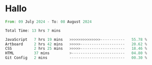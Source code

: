 # Hallo
<!--START_SECTION:waka-->

```rust
From: 09 July 2024 - To: 08 August 2024

Total Time: 13 hrs 7 mins

JavaScript   7 hrs 19 mins   >>>>>>>>>>>>>>-----------   55.78 %
Artboard     2 hrs 42 mins   >>>>>--------------------   20.62 %
CSS          2 hrs 25 mins   >>>>>--------------------   18.46 %
HTML         37 mins         >------------------------   04.80 %
Git Config   2 mins          -------------------------   00.30 %
```

<!--END_SECTION:waka-->
